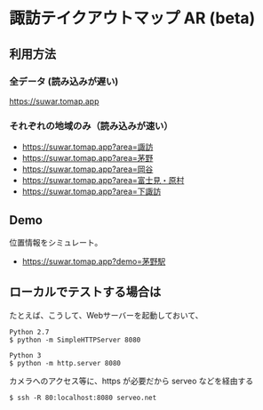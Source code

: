 # 諏訪テイクアウトマップ AR (beta)

## 利用方法

### 全データ (読み込みが遅い)
https://suwar.tomap.app

### それぞれの地域のみ（読み込みが速い） 

+ https://suwar.tomap.app?area=諏訪
+ https://suwar.tomap.app?area=茅野
+ https://suwar.tomap.app?area=岡谷
+ https://suwar.tomap.app?area=富士見・原村
+ https://suwar.tomap.app?area=下諏訪

## Demo

位置情報をシミュレート。

+ https://suwar.tomap.app?demo=茅野駅


## ローカルでテストする場合は

たとえば、こうして、Webサーバーを起動しておいて、

```
Python 2.7
$ python -m SimpleHTTPServer 8080

Python 3
$ python -m http.server 8080
```

カメラへのアクセス等に、https が必要だから serveo などを経由する

```
$ ssh -R 80:localhost:8080 serveo.net
```
